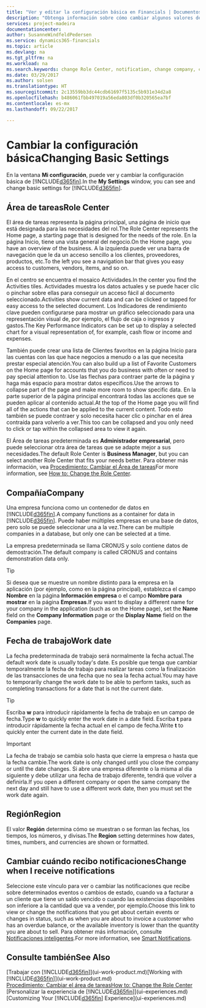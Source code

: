 ```yaml
---
title: "Ver y editar la configuración básica en Financials | Documentos de Microsoft"
description: "Obtenga información sobre cómo cambiar algunos valores de configuración básicos en Financials, por ejemplo, el área de tareas, la empresa o la fecha de trabajo."
services: project-madeira
documentationcenter: 
author: SusanneWindfeldPedersen
ms.service: dynamics365-financials
ms.topic: article
ms.devlang: na
ms.tgt_pltfrm: na
ms.workload: na
ms.search.keywords: change Role Center, notification, change company, change work date
ms.date: 03/29/2017
ms.author: solsen
ms.translationtype: HT
ms.sourcegitcommit: 2c13559bb3dc44cdb61697f5135c5b931e34d2a8
ms.openlocfilehash: b486061fbb497019a56eda803df0b320565ea7bf
ms.contentlocale: es-mx
ms.lasthandoff: 09/22/2017

---
```

# <a name="changing-basic-settings"></a><span data-ttu-id="fee3a-103">Cambiar la configuración básica</span><span class="sxs-lookup"><span data-stu-id="fee3a-103">Changing Basic Settings</span></span>
<span data-ttu-id="fee3a-104">En la ventana **Mi configuración**, puede ver y cambiar la configuración básica de [!INCLUDE[d365fin](includes/d365fin_md.md)].</span><span class="sxs-lookup"><span data-stu-id="fee3a-104">In the **My Settings** window, you can see and change basic settings for [!INCLUDE[d365fin](includes/d365fin_md.md)].</span></span>  

## <a name="role-center"></a><span data-ttu-id="fee3a-105">Área de tareas</span><span class="sxs-lookup"><span data-stu-id="fee3a-105">Role Center</span></span>
<span data-ttu-id="fee3a-106">El área de tareas representa la página principal, una página de inicio que está designada para las necesidades del rol.</span><span class="sxs-lookup"><span data-stu-id="fee3a-106">The Role Center represents the Home page, a starting page that is designed for the needs of the role.</span></span> <span data-ttu-id="fee3a-107">En la página Inicio, tiene una vista general del negocio.</span><span class="sxs-lookup"><span data-stu-id="fee3a-107">On the Home page, you have an overview of the business.</span></span> <span data-ttu-id="fee3a-108">A la izquierda puede ver una barra de navegación que le da un acceso sencillo a los clientes, proveedores, productos, etc.</span><span class="sxs-lookup"><span data-stu-id="fee3a-108">To the left you see a navigation bar that gives you easy access to customers, vendors, items, and so on.</span></span>

<span data-ttu-id="fee3a-109">En el centro se encuentra el mosaico Actividades.</span><span class="sxs-lookup"><span data-stu-id="fee3a-109">In the center you find the Activities tiles.</span></span> <span data-ttu-id="fee3a-110">Actividades muestra los datos actuales y se puede hacer clic o pinchar sobre ellas para conseguir un acceso fácil al documento seleccionado.</span><span class="sxs-lookup"><span data-stu-id="fee3a-110">Activities show current data and can be clicked or tapped for easy access to the selected document.</span></span> <span data-ttu-id="fee3a-111">Los Indicadores de rendimiento clave pueden configurarse para mostrar un gráfico seleccionado para una representación visual de, por ejemplo, el flujo de caja o ingresos y gastos.</span><span class="sxs-lookup"><span data-stu-id="fee3a-111">The Key Performance Indicators can be set up to display a selected chart for a visual representation of, for example, cash flow or income and expenses.</span></span>

<span data-ttu-id="fee3a-112">También puede crear una lista de Clientes favoritos en la página Inicio para las cuentas con las que hace negocios a menudo o a las que necesita prestar especial atención.</span><span class="sxs-lookup"><span data-stu-id="fee3a-112">You can also build up a list of Favorite Customers on the Home page for accounts that you do business with often or need to pay special attention to.</span></span> <span data-ttu-id="fee3a-113">Use las flechas para contraer parte de la página y haga más espacio para mostrar datos específicos.</span><span class="sxs-lookup"><span data-stu-id="fee3a-113">Use the arrows to collapse part of the page and make more room to show specific data.</span></span> <span data-ttu-id="fee3a-114">En la parte superior de la página principal encontrará todas las acciones que se pueden aplicar al contenido actual.</span><span class="sxs-lookup"><span data-stu-id="fee3a-114">At the top of the Home page you will find all of the actions that can be applied to the current content.</span></span> <span data-ttu-id="fee3a-115">Todo esto también se puede contraer y solo necesita hacer clic o pinchar en el área contraída para volverlo a ver.</span><span class="sxs-lookup"><span data-stu-id="fee3a-115">This too can be collapsed and you only need to click or tap within the collapsed area to view it again.</span></span>

<span data-ttu-id="fee3a-116">El Área de tareas predeterminada es **Administrador empresarial**, pero puede seleccionar otra área de tareas que se adapte mejor a sus necesidades.</span><span class="sxs-lookup"><span data-stu-id="fee3a-116">The default Role Center is **Business Manager**, but you can select another Role Center that fits your needs better.</span></span> <span data-ttu-id="fee3a-117">Para obtener más información, vea [Procedimiento: Cambiar el Área de tareas](change-role.md)</span><span class="sxs-lookup"><span data-stu-id="fee3a-117">For more information, see [How to: Change the Role Center](change-role.md).</span></span>

## <a name="company"></a><span data-ttu-id="fee3a-118">Compañía</span><span class="sxs-lookup"><span data-stu-id="fee3a-118">Company</span></span>
<span data-ttu-id="fee3a-119">Una empresa funciona como un contenedor de datos en [!INCLUDE[d365fin](includes/d365fin_md.md)].</span><span class="sxs-lookup"><span data-stu-id="fee3a-119">A company functions as a container for data in [!INCLUDE[d365fin](includes/d365fin_md.md)].</span></span> <span data-ttu-id="fee3a-120">Puede haber múltiples empresas en una base de datos, pero solo se puede seleccionar una a la vez.</span><span class="sxs-lookup"><span data-stu-id="fee3a-120">There can be multiple companies in a database, but only one can be selected at a time.</span></span>

<span data-ttu-id="fee3a-121">La empresa predeterminada se llama CRONUS y solo contiene datos de demostración.</span><span class="sxs-lookup"><span data-stu-id="fee3a-121">The default company is called CRONUS and contains demonstration data only.</span></span>

> [!TIP]  
>   <span data-ttu-id="fee3a-122">Si desea que se muestre un nombre distinto para la empresa en la aplicación (por ejemplo, como en la página principal), establezca el campo **Nombre** en la página **Información empresa** o el campo **Nombre para mostrar** en la página **Empresas**.</span><span class="sxs-lookup"><span data-stu-id="fee3a-122">If you want to display a different name for your company in the application (such as on the Home page), set the **Name** field on the **Company Information** page or the **Display Name** field on the **Companies** page.</span></span>  

## <a name="work-date"></a><span data-ttu-id="fee3a-123">Fecha de trabajo</span><span class="sxs-lookup"><span data-stu-id="fee3a-123">Work date</span></span>
<span data-ttu-id="fee3a-124">La fecha predeterminada de trabajo será normalmente la fecha actual.</span><span class="sxs-lookup"><span data-stu-id="fee3a-124">The default work date is usually today's date.</span></span> <span data-ttu-id="fee3a-125">Es posible que tenga que cambiar temporalmente la fecha de trabajo para realizar tareas como la finalización de las transacciones de una fecha que no sea la fecha actual.</span><span class="sxs-lookup"><span data-stu-id="fee3a-125">You may have to temporarily change the work date to be able to perform tasks, such as completing transactions for a date that is not the current date.</span></span>

> [!TIP]  
>   <span data-ttu-id="fee3a-126">Escriba **w** para introducir rápidamente la fecha de trabajo en un campo de fecha.</span><span class="sxs-lookup"><span data-stu-id="fee3a-126">Type **w** to quickly enter the work date in a date field.</span></span> <span data-ttu-id="fee3a-127">Escriba **t** para introducir rápidamente la fecha actual en el campo de fecha.</span><span class="sxs-lookup"><span data-stu-id="fee3a-127">Write **t** to quickly enter the current date in the date field.</span></span>

> [!IMPORTANT]  
>   <span data-ttu-id="fee3a-128">La fecha de trabajo se cambia solo hasta que cierre la empresa o hasta que la fecha cambie.</span><span class="sxs-lookup"><span data-stu-id="fee3a-128">The work date is only changed until you close the company or until the date changes.</span></span> <span data-ttu-id="fee3a-129">Si abre una empresa diferente o la misma al día siguiente y debe utilizar una fecha de trabajo diferente, tendrá que volver a definirla.</span><span class="sxs-lookup"><span data-stu-id="fee3a-129">If you open a different company or open the same company the next day and still have to use a different work date, then you must set the work date again.</span></span>

## <a name="region"></a><span data-ttu-id="fee3a-130">Región</span><span class="sxs-lookup"><span data-stu-id="fee3a-130">Region</span></span>
<span data-ttu-id="fee3a-131">El valor **Región** determina cómo se muestran o se forman las fechas, los tiempos, los números, y divisas.</span><span class="sxs-lookup"><span data-stu-id="fee3a-131">The **Region** setting determines how dates, times, numbers, and currencies are shown or formatted.</span></span>   

## <a name="change-when-i-receive-notifications"></a><span data-ttu-id="fee3a-132">Cambiar cuándo recibo notificaciones</span><span class="sxs-lookup"><span data-stu-id="fee3a-132">Change when I receive notifications</span></span>
<span data-ttu-id="fee3a-133">Seleccione este vínculo para ver o cambiar las notificaciones que recibe sobre determinados eventos o cambios de estado, cuando va a facturar a un cliente que tiene un saldo vencido o cuando las existencias disponibles son inferiore a la cantidad que va a vender, por ejemplo.</span><span class="sxs-lookup"><span data-stu-id="fee3a-133">Choose this link to view or change the notifications that you get about certain events or changes in status, such as when you are about to invoice a customer who has an overdue balance, or the available inventory is lower than the quantity you are about to sell.</span></span> <span data-ttu-id="fee3a-134">Para obtener más información, consulte [Notificaciones inteligentes](ui-smart-notifications.md).</span><span class="sxs-lookup"><span data-stu-id="fee3a-134">For more information, see [Smart Notifications](ui-smart-notifications.md).</span></span>

## <a name="see-also"></a><span data-ttu-id="fee3a-135">Consulte también</span><span class="sxs-lookup"><span data-stu-id="fee3a-135">See Also</span></span>
<span data-ttu-id="fee3a-136">[Trabajar con [!INCLUDE[d365fin](includes/d365fin_md.md)]](ui-work-product.md)</span><span class="sxs-lookup"><span data-stu-id="fee3a-136">[Working with [!INCLUDE[d365fin](includes/d365fin_md.md)]](ui-work-product.md)</span></span>  
[<span data-ttu-id="fee3a-137">Procedimiento: Cambiar el área de tareas</span><span class="sxs-lookup"><span data-stu-id="fee3a-137">How to: Change the Role Center</span></span>](change-role.md)  
<span data-ttu-id="fee3a-138">[Personalizar la experiencia de [!INCLUDE[d365fin](includes/d365fin_md.md)]](ui-experiences.md)</span><span class="sxs-lookup"><span data-stu-id="fee3a-138">[Customizing Your [!INCLUDE[d365fin](includes/d365fin_md.md)] Experience](ui-experiences.md)</span></span>  

